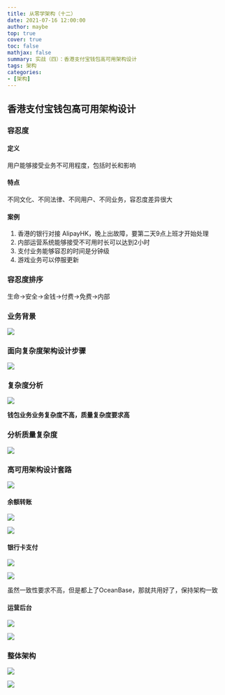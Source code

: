 ```yaml
---
title: 从零学架构（十二）
date: 2021-07-16 12:00:00
author: maybe
top: true
cover: true
toc: false
mathjax: false
summary: 实战（四）：香港支付宝钱包高可用架构设计
tags: 架构
categories:
- [架构]
---
```

## 香港支付宝钱包高可用架构设计

### 容忍度

#### 定义

用户能够接受业务不可用程度，包括时长和影响

#### 特点

不同文化、不同法律、不同用户、不同业务，容忍度差异很大

#### 案例

1. 香港的银行对接 AlipayHK，晚上出故障，要第二天9点上班才开始处理
2. 内部运营系统能够接受不可用时长可以达到2小时
3. 支付业务能够容忍的时间是分钟级
4. 游戏业务可以停服更新

### 容忍度排序

生命->安全->金钱->付费->免费->内部

### 业务背景

![](/medias/assets/20210716111445.png)

### 面向复杂度架构设计步骤

![](/medias/assets/架构设计步骤.png)

### 复杂度分析

![](/medias/assets/20210716104331.png)

**钱包业务业务复杂度不高，质量复杂度要求高**

### 分析质量复杂度

![](/medias/assets/20210716115006.png)

### 高可用架构设计套路

![](/medias/assets/20210716115353.png)

#### 余额转账

![](/medias/assets/20210716115509.png)

![](/medias/assets/20210716115713.png)

#### 银行卡支付

![](/medias/assets/20210716115847.png)

![](/medias/assets/20210716115933.png)

虽然一致性要求不高，但是都上了OceanBase，那就共用好了，保持架构一致

#### 运营后台

![](/medias/assets/20210716120103.png)

![](/medias/assets/20210716120128.png)

### 整体架构

![](/medias/assets/20210716120209.png)

![](/medias/assets/20210716120243.png)